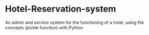 # Hotel-Reservation-system
An admin and service system for the functioning of a hotel, using file concepts (pickle function) with Python
